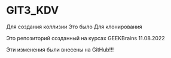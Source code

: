 # GIT3_KDV
Для создания коллизии
Это было Для клонирования

Это репозиторий созданный на курсах GEEKBrains 11.08.2022

Эти изменения были внесены на GitHub!!!
